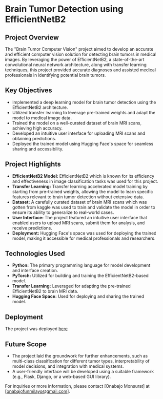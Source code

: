 # Brain Tumor Detection using EfficientNetB2

## Project Overview
The "Brain Tumor Computer Vision" project aimed to develop an accurate and efficient computer vision solution for detecting brain tumors in medical images. By leveraging the power of EfficientNetB2, a state-of-the-art convolutional neural network architecture, along with transfer learning techniques, this project provided accurate diagnoses and assisted medical professionals in identifying potential brain tumors.

## Key Objectives
- Implemented a deep learning model for brain tumor detection using the EfficientNetB2 architecture.
- Utilized transfer learning to leverage pre-trained weights and adapt the model to medical image data.
- Trained the model on a well-curated dataset of brain MRI scans, achieving high accuracy.
- Developed an intuitive user interface for uploading MRI scans and obtaining predictions.
- Deployed the trained model using Hugging Face's space for seamless sharing and accessibility.

## Project Highlights
- **EfficientNetB2 Model:** EfficientNetB2 which is known for its efficiency and effectiveness in image classification tasks was used for this project.
- **Transfer Learning:** Transfer learning accelerated model training by starting from pre-trained weights, allowing the model to learn specific features relevant to brain tumor detection without extensive data.
- **Dataset:** A carefully curated dataset of brain MRI scans which was gotten from kaggle was used to train and validate the model in order to ensure its ability to generalize to real-world cases.
- **User Interface:** The project featured an intuitive user interface that enabled users to upload MRI scans, submit them for analysis, and receive predictions.
- **Deployment:** Hugging Face's space was used for deploying the trained model, making it accessible for medical professionals and researchers.

## Technologies Used
- **Python:** The primary programming language for model development and interface creation.
- **PyTorch:** Utilized for building and training the EfficientNetB2-based model.
- **Transfer Learning:** Leveraged for adapting the pre-trained EfficientNetB2 to brain MRI data.
- **Hugging Face Space:** Used for deploying and sharing the trained model.

## Deployment
The project was deployed [here](https://huggingface.co/spaces/OnabajoMonsurat/Brain_tumor_prediction)

## Future Scope
- The project laid the groundwork for further enhancements, such as multi-class classification for different tumor types, interpretability of model decisions, and integration with medical systems.
- A user-friendly interface will be developed using a suitable framework (e.g., Flask, Django, or a web-based GUI library).

For inquiries or more information, please contact [Onabajo Monsurat] at [onabajofunmilayo@gmail.com].


